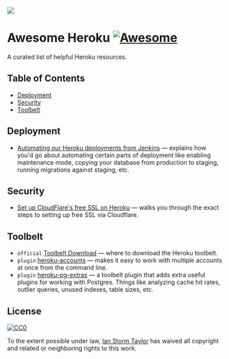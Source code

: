 
![](https://d3k90kvix375hb.cloudfront.net/assets/home/hero/startup@2x-7d19c0222639db59ac497178719016583e1c886ac83eff67670d2c7584513620.png)

# Awesome Heroku [![Awesome](https://cdn.rawgit.com/sindresorhus/awesome/d7305f38d29fed78fa85652e3a63e154dd8e8829/media/badge.svg)](https://github.com/sindresorhus/awesome)

A curated list of helpful Heroku resources.


## Table of Contents

- [Deployment](#deployment)
- [Security](#security)
- [Toolbelt](#toolbelt)


## Deployment

- [Automating our Heroku deployments from Jenkins](https://www.paulfurley.com/automating-heroku-deployments-from-jenkins/) — explains how you'd go about automating certain parts of deployment like enabling maintenance mode, copying your database from production to staging, running migrations against staging, etc.


## Security

- [Set up CloudFlare's free SSL on Heroku](https://robots.thoughtbot.com/set-up-cloudflare-free-ssl-on-heroku) — walks you through the exact steps to setting up free SSL via Cloudflare.


## Toolbelt

- `official` [Toolbelt Download](https://toolbelt.heroku.com/) — where to download the Heroku toolbelt.
- `plugin` [heroku-accounts](https://github.com/ddollar/heroku-accounts) — makes it easy to work with multiple accounts at once from the command line.
- `plugin` [heroku-pg-extras](https://github.com/heroku/heroku-pg-extras) — a toolbelt plugin that adds extra useful plugins for working with Postgres. Things like analyzing cache hit rates, outlier queries, unused indexes, table sizes, etc.


## License

[![CC0](http://mirrors.creativecommons.org/presskit/buttons/88x31/svg/cc-zero.svg)](https://creativecommons.org/publicdomain/zero/1.0/)

To the extent possible under law, [Ian Storm Taylor](http://ianstormtaylor.com) has waived all copyright and related or neighboring rights to this work.
